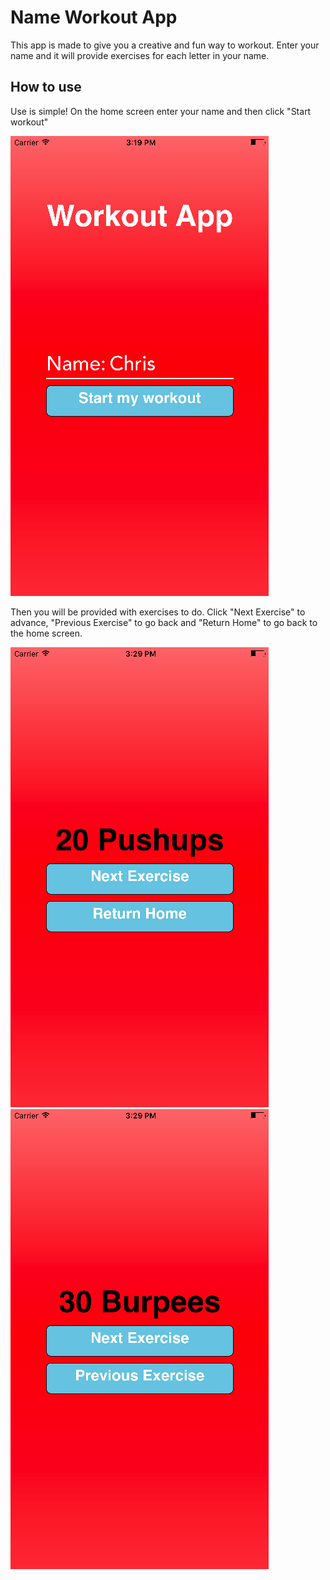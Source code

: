 # Name Workout App

This app is made to give you a creative and fun way to workout. Enter your name and it will provide exercises for each letter in your name.

## How to use

Use is simple! On the home screen enter your name and then click "Start workout"

![Workout App Homescreen Example](home.png)

Then you will be provided with exercises to do. Click "Next Exercise" to advance, "Previous Exercise" to go back and "Return Home" to go back to the home screen.

![Workout App Exercise Screen Example](exercise-demo.png)
![Workout App Exercise Screen Example](exercise-demo2.png)

